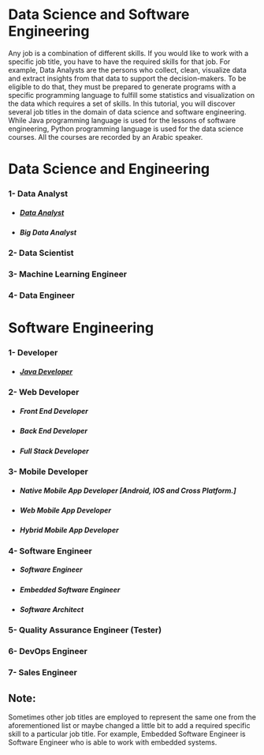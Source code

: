 # Data Science and Software Engineering
Any job is a combination of different skills. 
If you would like to work with a specific job title, you have to have the required skills for that job.
For example, Data Analysts are the persons who collect, clean, visualize data and extract insights from that data to support the decision-makers. To be eligible to do that, they must be prepared to generate programs with a specific programming language to fulfill some statistics and visualization on the data which requires a set of skills.
In this tutorial, you will discover several job titles in the domain of data science and software engineering. While Java programming language is used for the lessons of software engineering, Python programming language is used for the data science courses. All the courses are recorded by an Arabic speaker.
# Data Science and Engineering 
### 1- Data Analyst
* ##### [Data Analyst](https://github.com/aorogat/Data-Science-and-Software-Engineering/tree/master/Data%20Analyst)
* ##### Big Data Analyst
### 2- Data Scientist
### 3- Machine Learning Engineer
### 4- Data Engineer


# Software Engineering 
### 1- Developer
* ##### [Java Developer](https://github.com/aorogat/Data-Science-and-Software-Engineering/blob/master/Developer/README.md)
### 2- Web Developer
* ##### Front End Developer
* ##### Back End Developer
* ##### Full Stack Developer
### 3- Mobile Developer
* ##### Native Mobile App Developer [Android, IOS and Cross Platform.]
* ##### Web Mobile App Developer
* ##### Hybrid Mobile App Developer
### 4- Software Engineer 
* ##### Software Engineer 
* ##### Embedded Software Engineer 
* ##### Software Architect
### 5- Quality Assurance Engineer (Tester)
### 6- DevOps Engineer
### 7- Sales Engineer
## Note:
Sometimes other job titles are employed to represent the same one from the aforementioned list or maybe changed a little bit to add a required specific skill to a particular job title.
For example, Embedded Software Engineer is  Software Engineer who is able to work with embedded systems. 
